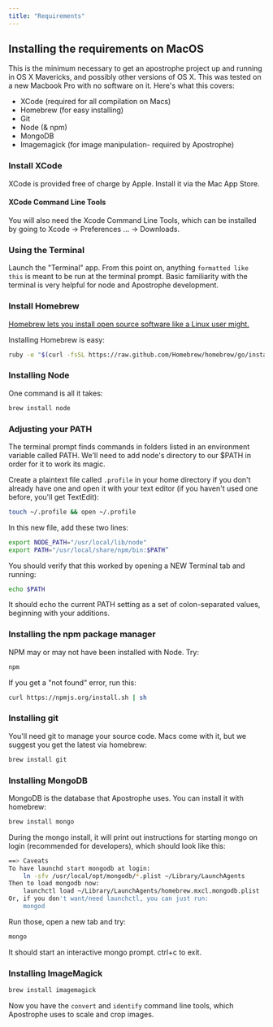 ```yaml
---
title: "Requirements"
---
```


## Installing the requirements on MacOS

This is the minimum necessary to get an apostrophe project up and running in OS X Mavericks, and possibly other versions of OS X. This was tested on a new Macbook Pro with no software on it. Here's what this covers:

- XCode (required for all compilation on Macs)
- Homebrew (for easy installing)
- Git
- Node (& npm)
- MongoDB
- Imagemagick (for image manipulation- required by Apostrophe)

### Install XCode

XCode is provided free of charge by Apple. Install it via the Mac App Store.

#### XCode Command Line Tools

You will also need the Xcode Command Line Tools, which can be installed by going to Xcode -> Preferences ... -> Downloads.

### Using the Terminal

Launch the "Terminal" app. From this point on, anything `formatted like this` is meant to be run at the terminal prompt. Basic familiarity with the terminal is very helpful for node and Apostrophe development.

### Install Homebrew

[Homebrew lets you install open source software like a Linux user might.](http://brew.sh/)

Installing Homebrew is easy:

```bash
ruby -e "$(curl -fsSL https://raw.github.com/Homebrew/homebrew/go/install)"
```

### Installing Node

One command is all it takes:

```bash
brew install node
```

### Adjusting your PATH

The terminal prompt finds commands in folders listed in an environment variable called PATH. We'll need to add node's directory to our $PATH in order for it to work its magic.

Create a plaintext file called `.profile` in your home directory if you don't already have one and open it with your text editor (if you haven't used one before, you'll get TextEdit):

```bash
touch ~/.profile && open ~/.profile
```

In this new file, add these two lines:

```bash
export NODE_PATH="/usr/local/lib/node"
export PATH="/usr/local/share/npm/bin:$PATH”
```

You should verify that this worked by opening a NEW Terminal tab and running:

```bash
echo $PATH
```

It should echo the current PATH setting as a set of colon-separated values,  beginning with your additions.

### Installing the npm package manager

NPM may or may not have been installed with Node. Try:

```bash
npm
```

If you get a "not found" error, run this:

```bash
curl https://npmjs.org/install.sh | sh
```

### Installing git

You'll need git to manage your source code. Macs come with it, but we suggest you get the latest via homebrew:

```bash
brew install git
```

### Installing MongoDB

MongoDB is the database that Apostrophe uses. You can install it with homebrew:

```bash
brew install mongo
```

During the mongo install, it will print out instructions for starting mongo on login (recommended for developers), which should look like this:

```bash
==> Caveats
To have launchd start mongodb at login:
    ln -sfv /usr/local/opt/mongodb/*.plist ~/Library/LaunchAgents
Then to load mongodb now:
    launchctl load ~/Library/LaunchAgents/homebrew.mxcl.mongodb.plist
Or, if you don't want/need launchctl, you can just run:
    mongod
```

Run those, open a new tab and try:

```bash
mongo
```

It should start an interactive mongo prompt. ctrl+c to exit.

### Installing ImageMagick

```bash
brew install imagemagick
```

Now you have the `convert` and `identify` command line tools, which Apostrophe uses to scale and crop images.



